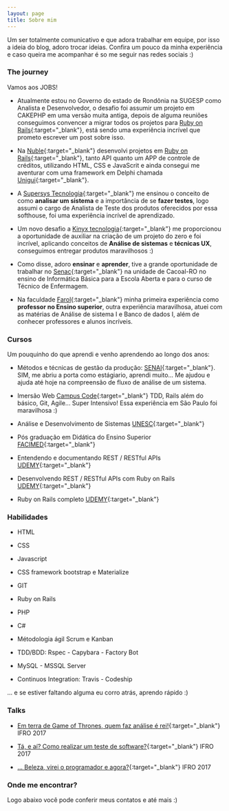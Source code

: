 ```yaml
---
layout: page
title: Sobre mim
---
```


Um ser totalmente comunicativo e que adora trabalhar em equipe, por isso a ideia do blog, adoro trocar ideias. Confira um pouco da minha experiência e caso queira me acompanhar é so me seguir nas redes sociais :)

### The journey <span class="fa fa-briefcase"></span>

Vamos aos JOBS!

* Atualmente estou no Governo do estado de Rondônia na SUGESP como Analista e Desenvolvedor, o desafio foi assumir um projeto em CAKEPHP em uma versão muita antiga, depois de alguma reuniões conseguimos convencer a migrar todos os projetos para [Ruby on Rails](https://rubyonrails.org/){:target="_blank"}, está sendo uma experiência incrível que prometo escrever um post sobre isso.

* Na [Nuble](http://nuble.com.br){:target="_blank"} desenvolvi projetos em [Ruby on Rails](https://rubyonrails.org/){:target="_blank"}, tanto API quanto um APP de controle de créditos, utilizando HTML, CSS e JavaScrit e ainda consegui me aventurar com uma framework em Delphi chamada [Unigui](http://www.unigui.com){:target="_blank"}.

* A [Supersys Tecnologia](http://supersys.com.br){:target="_blank"} me ensinou o conceito de como **analisar um sistema** e a importância de se **fazer testes**, logo assumi o cargo de Analista de Teste dos produtos oferecidos por essa softhouse, foi uma experiência incrível de aprendizado.

* Um novo desafio a [Kinyx tecnologia](http://kinyx.com.br){:target="_blank"} me proporcionou a oportunidade de auxiliar na criação de um projeto do zero e foi incrível, aplicando conceitos de **Análise de sistemas** e **técnicas UX**, conseguimos entregar produtos maravilhosos :)

* Como disse, adoro **ensinar** e **aprender**, tive a grande oportunidade de trabalhar no [Senac](http://www.ro.senac.br/){:target="_blank"} na unidade de Cacoal-RO no ensino de Informática Básica para a Escola Aberta e para o curso de Técnico de Enfermagem.

* Na faculdade [Farol](http://farol.edu.br/){:target="_blank"} minha primeira experiência como **professor no Ensino superior**, outra experiência maravilhosa, atuei com as matérias de Análise de sistema I e Banco de dados I, além de conhecer professores e alunos incríveis.

### Cursos <span class="fa fa-graduation-cap"></span>

Um pouquinho do que aprendi e venho aprendendo ao longo dos anos:

* Métodos e técnicas de gestão da produção: [SENAI](http://www.portaldaindustria.com.br/senai/){:target="_blank"}. SIM, me abriu a porta como estágiario, aprendi muito... Me ajudou e ajuda até hoje na compreensão de fluxo de análise de um sistema.

* Imersão Web [Campus Code](https://campuscode.com.br/imersao-web){:target="_blank"} TDD, Rails além do básico, Git, Agile... Super Intensivo! Essa experiência em São Paulo foi maravilhosa :)

* Análise e Desenvolvimento de Sistemas [UNESC](http://www.unescnet.br/){:target="_blank"}

* Pós graduação em Didática do Ensino Superior [FACIMED](http://facimed.edu.br/){:target="_blank"}

* Entendendo e documentando REST / RESTful APIs [UDEMY](https://www.udemy.com/restful-apis/){:target="_blank"}

* Desenvolvendo REST / RESTful APIs com Ruby on Rails [UDEMY](https://www.udemy.com/rubyonrails-api/){:target="_blank"}

* Ruby on Rails completo [UDEMY](https://www.udemy.com/rubyonrails){:target="_blank"}


### Habilidades <span class="fa fa-list-alt"></span>

* HTML

* CSS

* Javascript

* CSS framework bootstrap e Materialize

* GIT

* Ruby on Rails

* PHP

* C#

* Métodologia ágil Scrum e Kanban

* TDD/BDD: Rspec - Capybara - Factory Bot

* MySQL - MSSQL Server

* Continuos Integration: Travis - Codeship

... e se estiver faltando alguma eu corro atrás, aprendo rápido :)


### Talks <span class="fa fa-comments"></span> 

* [Em terra de Game of Thrones, quem faz análise é rei!](https://medium.com/@diegonoronha/como-%C3%A9-bom-trocar-ideias-1f66523f17a3){:target="_blank"} IFRO 2017

* [Tá, e aí? Como realizar um teste de software?](https://medium.com/@diegonoronha/como-%C3%A9-bom-trocar-ideias-1f66523f17a3){:target="_blank"} IFRO 2017

* [... Beleza, virei o programador e agora?](https://medium.com/@diegonoronha/como-%C3%A9-bom-trocar-ideias-1f66523f17a3){:target="_blank"} IFRO 2017


### Onde me encontrar? <span class="fa fa-map-marker"></span>

Logo abaixo você pode conferir meus contatos e até mais :)